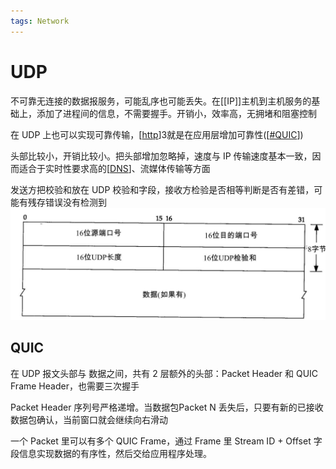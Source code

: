 ```yaml
---
tags: Network
---
```

# UDP

不可靠无连接的数据报服务，可能乱序也可能丢失。在[[IP]]主机到主机服务的基础上，添加了进程间的信息，不需要握手。开销小，效率高，无拥堵和阻塞控制

在 UDP 上也可以实现可靠传输，[[http]]3就是在应用层增加可靠性([[#QUIC]])

头部比较小，开销比较小。把头部增加忽略掉，速度与 IP 传输速度基本一致，因而适合于实时性要求高的[[DNS]]、流媒体传输等方面

发送方把校验和放在 UDP 校验和字段，接收方检验是否相等判断是否有差错，可能有残存错误没有检测到
![UDP 数据报](../../../attachments/udp%20datagram.png)

## QUIC

在 UDP 报文头部与 数据之间，共有 2 层额外的头部：Packet Header 和 QUIC Frame Header，也需要三次握手

Packet Header 序列号严格递增。当数据包Packet N 丢失后，只要有新的已接收数据包确认，当前窗口就会继续向右滑动

一个 Packet 里可以有多个 QUIC Frame，通过 Frame 里 Stream ID + Offset 字段信息实现数据的有序性，然后交给应用程序处理。

[//begin]: # "Autogenerated link references for markdown compatibility"
[http]: ../application/http.md "http"
[#QUIC]: UDP.md "UDP"
[DNS]: ../application/DNS.md "DNS"
[//end]: # "Autogenerated link references"
